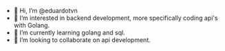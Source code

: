 - 👋 Hi, I’m @eduardotvn
- 👀 I’m interested in backend development, more specifically coding api's with Golang. 
- 🌱 I’m currently learning golang and sql. 
- 💞️ I’m looking to collaborate on api development. 

<!---
eduardotvn/eduardotvn is a ✨ special ✨ repository because its `README.md` (this file) appears on your GitHub profile.
You can click the Preview link to take a look at your changes.
--->
